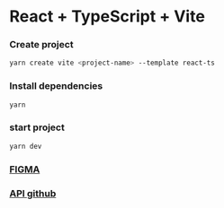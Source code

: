 # React + TypeScript + Vite

### Create project
```bash
yarn create vite <project-name> --template react-ts
```
### Install dependencies
```bash
yarn
```

### start project
```bash
yarn dev
```

### [FIGMA](https://www.figma.com/file/igQqM14f9sP17jyo54Y8vL/DesafioGithubAPI)

### [API github](https://api.github.com/users/thiagoDRangel)
